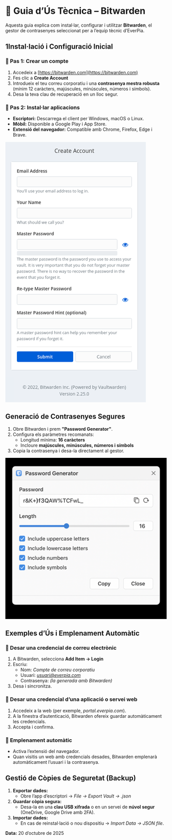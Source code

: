 # 📘 Guia d’Ús Tècnica – Bitwarden

Aquesta guia explica com instal·lar, configurar i utilitzar **Bitwarden**, el gestor de contrasenyes seleccionat per a l’equip tècnic d’EverPia.

## 1️Instal·lació i Configuració Inicial

### 🔹 Pas 1: Crear un compte
1. Accedeix a [https://bitwarden.com](https://bitwarden.com)
2. Fes clic a **Create Account**
3. Introdueix el teu correu corporatiu i una **contrasenya mestra robusta** (mínim 12 caràcters, majúscules, minúscules, números i símbols).
4. Desa la teva clau de recuperació en un lloc segur.

### 🔹 Pas 2: Instal·lar aplicacions
- **Escriptori:** Descarrega el client per Windows, macOS o Linux.  
- **Mòbil:** Disponible a Google Play i App Store.  
- **Extensió del navegador:** Compatible amb Chrome, Firefox, Edge i Brave.

![capt1](IMG/capt1.png)

##  Generació de Contrasenyes Segures

1. Obre Bitwarden i prem **"Password Generator"**.  
2. Configura els paràmetres recomanats:
   - Longitud mínima: **16 caràcters**
   - Incloure **majúscules, minúscules, números i símbols**
3. Copia la contrasenya i desa-la directament al gestor.

![capt5](IMG/capt5.png)
##  Exemples d’Ús i Emplenament Automàtic

### 🔸 Desar una credencial de correu electrònic
1. A Bitwarden, selecciona **Add Item → Login**
2. Escriu:
   - Nom: *Compte de correu corporatiu*
   - Usuari: *usuari@everpia.com*
   - Contrasenya: *(la generada amb Bitwarden)*  
3. Desa i sincronitza.

### 🔸 Desar una credencial d’una aplicació o servei web
1. Accedeix a la web (per exemple, *portal.everpia.com*).  
2. A la finestra d’autenticació, Bitwarden ofereix guardar automàticament les credencials.  
3. Accepta i confirma.

### 🔸 Emplenament automàtic
- Activa l’extensió del navegador.
- Quan visitis un web amb credencials desades, Bitwarden emplenarà automàticament l’usuari i la contrasenya.


##  Gestió de Còpies de Seguretat (Backup)

1. **Exportar dades:**
   - Obre l’app d’escriptori → *File → Export Vault → .json*
2. **Guardar còpia segura:**
   - Desa-la en una **clau USB xifrada** o en un servei de **núvol segur** (OneDrive, Google Drive amb 2FA).
3. **Importar dades:**
   - En cas de reinstal·lació o nou dispositiu → *Import Data → JSON file*.

  


**Data:** 20 d’octubre de 2025  


